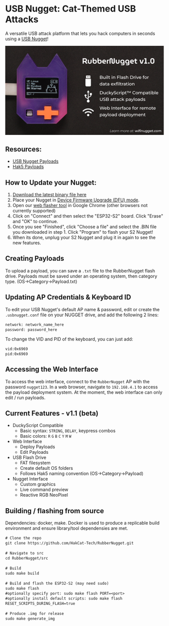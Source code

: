# **USB Nugget**: Cat-Themed USB Attacks
A versatile USB attack platform that lets you hack computers in seconds using a [USB Nugget](https://usbnugget.com)!  

<img src="images/RubberNugget-Features.png"  />

## Resources:
- [USB Nugget Payloads](https://github.com/HakCat-Tech/USB-Nugget-Payloads)  
- [Hak5 Payloads](https://docs.hak5.org)

## How to Update your Nugget:
1.	[Download the latest binary file here](https://github.com/HakCat-Tech/USB-Nugget/releases/)
2.	Place your Nugget in [Device Firmware Upgrade (DFU) mode]().
4.	Open our [web flasher tool](https://hakcat-tech.github.io/esp-web-flasher/) in Google Chrome (other browsers not currently supported)
5.	Click on "Connect" and then select the "ESP32-S2" board. Click "Erase" and "OK" to continue.
6.	Once you see "Finished", click "Choose a file" and select the .BIN file you downloaded in step 1. Click "Program" to flash your S2 Nugget!
7.	When its done, unplug your S2 Nugget and plug it in again to see the new features. 

## Creating Payloads
To upload a payload, you can save a `.txt` file to the RubberNugget flash drive.  Payloads must be saved under an operating system, then category type. (OS->Category->Payload.txt)

## Updating AP Credentials & Keyboard ID
To edit your USB Nugget's default AP name & password, edit or create the `.usbnugget.conf` file on your NUGGET drive, and add the following 2 lines:
```
network: network_name_here
password: password_here
```
To change the VID and PID of the keyboard, you can just add:
```
vid:0x6969
pid:0x6969
```


## Accessing the Web Interface
To access the web interface, connect to the `RubberNugget` AP with the password `nugget123`.  In a web browser, navigate to `192.168.4.1` to access the payload deployment system.  At the moment, the web interface can only edit / run payloads.

## Current Features - v1.1 (beta)

- DuckyScript Compatible
    - Basic syntax: `STRING`, `DELAY`, keypress combos
    - Basic colors: `R` `G` `B` `C` `Y` `M` `W`
- Web Interface 
    - Deploy Payloads
    - Edit Payloads
- USB Flash Drive
    - FAT filesystem
    - Create default OS folders
    - Follows Hak5 naming convention (OS->Category->Payload)
- Nugget Interface
    - Custom graphics
    - Live command preview
    - Reactive RGB NeoPixel

## Building / flashing from source
Dependencies: docker, make.
Docker is used to produce a replicable build environment and ensure library/tool dependensies are met.
```
# Clone the repo
git clone https://github.com/HakCat-Tech/RubberNugget.git

# Navigate to src
cd RubberNugget/src

# Build
sudo make build

# Build and flash the ESP32-S2 (may need sudo)
sudo make flash
#optionally specify port: sudo make flash PORT=<port>
#optionally install default scripts: sudo make flash RESET_SCRIPTS_DURING_FLASH=true

# Produce .img for release
sudo make generate_img
```

